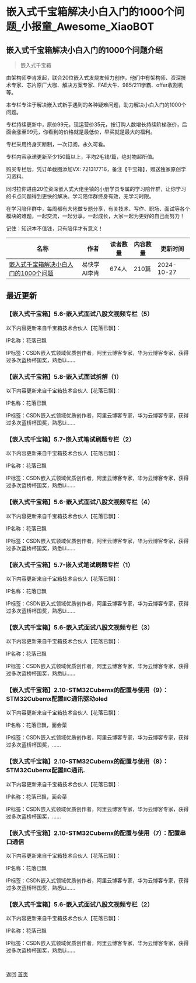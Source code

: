 # 嵌入式千宝箱解决小白入门的1000个问题_小报童_Awesome_XiaoBOT

## 嵌入式千宝箱解决小白入门的1000个问题介绍
> 嵌入式千宝箱    
    
由架构师李肯发起，联合20位嵌入式发烧友倾力创作，他们中有架构师、资深技术专家、芯片原厂大咖、解决方案专家、FAE大牛、985/211学霸、offer收割机等。    
    
本专栏专注于解决嵌入式新手遇到的各种疑难问题，助力解决小白入门的1000个问题。    
    
专栏持续更新中，原价99元，现运营价35元，按订购人数增长持续阶梯涨价，后面会涨至99元，你看到的价格就是最低价，早买就是最大的福利。    
    
专栏采用终身买断制，一次订阅，永久可看。    
    
专栏内容承诺更新至少150篇以上，平均2毛钱/篇，绝对物超所值。    
    
购买专栏后，凭订单截图添加VX: 721317716，备注【千宝箱】，赠送独家原创学习资料。    
    
同时拉你进由20位资深嵌入式大佬坐镇的小册学员专属的学习陪伴群，让你学习的卡点问题得到更快的解决。学习陪伴群终身有效，无学习时限。    
    
在学习陪伴群中，每周都有大佬做专题分享，有关技术、写作、职场、面试等各个模块的难题，一起交流，一起分享，一起成长，大家一起为更好的自己而努力！    
    
记住：知识本不值钱，只有陪伴才有意义！  
  


|名称|作者|读者数量|内容数量|更新时间|
|---|---|---|---|---|
|[嵌入式千宝箱解决小白入门的1000个问题](https://xiaobot.net/p/xiaobai1000?refer=9c3f1c95-a052-465a-9902-f6d75080262a)|易快学AI李肯|674人|210篇|2024-10-27|

## 最近更新
### 【嵌入式千宝箱】5.6-嵌入式面试八股文视频专栏（5）

以下内容更新来自千宝箱技术合伙人【花落已飘】：

IP名称：花落已飘

IP标签：CSDN嵌入式领域优质创作者，阿里云博客专家，华为云博客专家，获得过多次蓝桥杯国奖，熟悉Li......

### 【嵌入式千宝箱】5.8-嵌入式面试拆解（1）

以下内容更新来自千宝箱技术合伙人【花落已飘】：

IP名称：花落已飘

IP标签：CSDN嵌入式领域优质创作者，阿里云博客专家，华为云博客专家，获得过多次蓝桥杯国奖，熟悉Li......

### 【嵌入式千宝箱】5.7-嵌入式笔试刷题专栏（2）

以下内容更新来自千宝箱技术合伙人【花落已飘】：

IP名称：花落已飘

IP标签：CSDN嵌入式领域优质创作者，阿里云博客专家，华为云博客专家，获得过多次蓝桥杯国奖，熟悉Li......

### 【嵌入式千宝箱】5.6-嵌入式面试八股文视频专栏（4）

以下内容更新来自千宝箱技术合伙人【花落已飘】：

IP名称：花落已飘

IP标签：CSDN嵌入式领域优质创作者，阿里云博客专家，华为云博客专家，获得过多次蓝桥杯国奖，熟悉Li......

### 【嵌入式千宝箱】5.7-嵌入式笔试刷题专栏（1）

以下内容更新来自千宝箱技术合伙人【花落已飘】：

IP名称：花落已飘

IP标签：CSDN嵌入式领域优质创作者，阿里云博客专家，华为云博客专家，获得过多次蓝桥杯国奖，熟悉Li......

### 【嵌入式千宝箱】5.6-嵌入式面试八股文视频专栏（3）

以下内容更新来自千宝箱技术合伙人【花落已飘】：

IP名称：花落已飘

IP标签：CSDN嵌入式领域优质创作者，阿里云博客专家，华为云博客专家，获得过多次蓝桥杯国奖，熟悉Li......

### 【嵌入式千宝箱】2.10-STM32Cubemx的配置与使用（9）：STM32Cubemx配置IIC通讯驱动oled

以下内容更新来自千宝箱技术合伙人【花落已飘】：

IP名称：花落已飘，面会菜

IP标签：CSDN嵌入式领域优质创作者，阿里云博客专家，华为云博客专家，获得过多次蓝桥杯国奖，......

### 【嵌入式千宝箱】2.10-STM32Cubemx的配置与使用（8）：STM32Cubemx配置IIC通讯.

以下内容更新来自千宝箱技术合伙人【花落已飘】：

IP名称：花落已飘，面会菜

IP标签：CSDN嵌入式领域优质创作者，阿里云博客专家，华为云博客专家，获得过多次蓝桥杯国奖，......

### 【嵌入式千宝箱】2.10-STM32Cubemx的配置与使用（7）：配置串口通信

以下内容更新来自千宝箱技术合伙人【花落已飘】：

IP名称：花落已飘

IP标签：CSDN嵌入式领域优质创作者，阿里云博客专家，华为云博客专家，获得过多次蓝桥杯国奖，熟悉Li......

### 【嵌入式千宝箱】5.6-嵌入式面试八股文视频专栏（2）

以下内容更新来自千宝箱技术合伙人【花落已飘】：

IP名称：花落已飘

IP标签：CSDN嵌入式领域优质创作者，阿里云博客专家，华为云博客专家，获得过多次蓝桥杯国奖，熟悉Li......


<a href="https://github.com/Reno9527/awesome-xiaobot" style="color: white; text-decoration: none;">awesome-xiaobot</a>

返回 [首页](../README.md)
